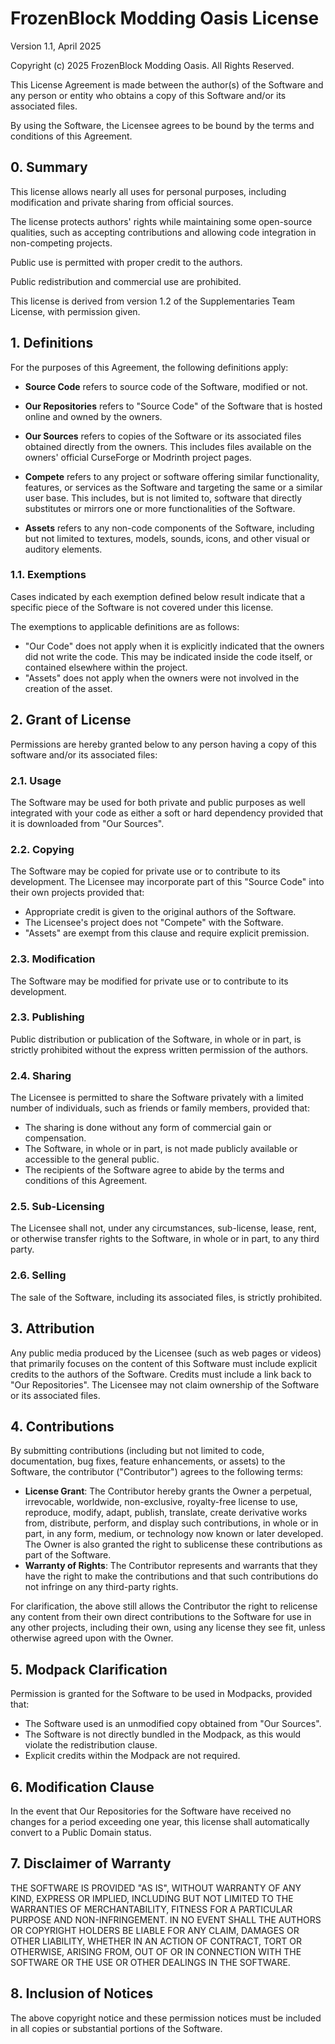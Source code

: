 # FrozenBlock Modding Oasis License
Version 1.1, April 2025

Copyright (c) 2025 FrozenBlock Modding Oasis. All Rights Reserved.

This License Agreement is made between the author(s) of the Software and any person or entity who obtains a copy of this Software and/or its associated files.

By using the Software, the Licensee agrees to be bound by the terms and conditions of this Agreement.

## 0. Summary
This license allows nearly all uses for personal purposes, including modification and private sharing from official sources.

The license protects authors' rights while maintaining some open-source qualities, such as accepting contributions and allowing code integration in non-competing projects.

Public use is permitted with proper credit to the authors.

Public redistribution and commercial use are prohibited.

This license is derived from version 1.2 of the Supplementaries Team License, with permission given.

## 1. Definitions
For the purposes of this Agreement, the following definitions apply:

- **Source Code** refers to source code of the Software, modified or not.

- **Our Repositories** refers to "Source Code" of the Software that is hosted online and owned by the owners.

- **Our Sources** refers to copies of the Software or its associated files obtained directly from the owners. This includes files available on the owners' official CurseForge or Modrinth project pages.

- **Compete** refers to any project or software offering similar functionality, features, or services as the Software and targeting the same or a similar user base. This includes, but is not limited to, software that directly substitutes or mirrors one or more functionalities of the Software.

- **Assets** refers to any non-code components of the Software, including but not limited to textures, models, sounds, icons, and other visual or auditory elements.

### 1.1. Exemptions
Cases indicated by each exemption defined below result indicate that a specific piece of the Software is not covered under this license.

The exemptions to applicable definitions are as follows:

- "Our Code" does not apply when it is explicitly indicated that the owners did not write the code. This may be indicated inside the code itself, or contained elsewhere within the project.
- "Assets" does not apply when the owners were not involved in the creation of the asset.

## 2. Grant of License
Permissions are hereby granted below to any person having a copy of this software and/or its associated files:

### 2.1. Usage
The Software may be used for both private and public purposes as well integrated with your code as either a soft or hard dependency provided that it is downloaded from "Our Sources". 

### 2.2. Copying
The Software may be copied for private use or to contribute to its development.
The Licensee may incorporate part of this "Source Code" into their own projects provided that:

- Appropriate credit is given to the original authors of the Software.
- The Licensee's project does not "Compete" with the Software.
- "Assets" are exempt from this clause and require explicit premission.

### 2.3. Modification
The Software may be modified for private use or to contribute to its development.

### 2.3. Publishing
Public distribution or publication of the Software, in whole or in part, is strictly prohibited without the express written permission of the authors.

### 2.4. Sharing
The Licensee is permitted to share the Software privately with a limited number of individuals, such as friends or family members, provided that:

- The sharing is done without any form of commercial gain or compensation.
- The Software, in whole or in part, is not made publicly available or accessible to the general public.
- The recipients of the Software agree to abide by the terms and conditions of this Agreement.

### 2.5. Sub-Licensing
The Licensee shall not, under any circumstances, sub-license, lease, rent, or otherwise transfer rights to the Software, in whole or in part, to any third party.

### 2.6. Selling
The sale of the Software, including its associated files, is strictly prohibited.

## 3. Attribution
Any public media produced by the Licensee (such as web pages or videos) that primarily focuses on the content of this Software must include explicit credits to the authors of the Software.
Credits must include a link back to "Our Repositories".
The Licensee may not claim ownership of the Software or its associated files.

## 4. Contributions
By submitting contributions (including but not limited to code, documentation, bug fixes, feature enhancements, or assets) to the Software, the contributor ("Contributor") agrees to the following terms:

- **License Grant**: The Contributor hereby grants the Owner a perpetual, irrevocable, worldwide, non-exclusive, royalty-free license to use, reproduce, modify, adapt, publish, translate, create derivative works from, distribute, perform, and display such contributions, in whole or in part, in any form, medium, or technology now known or later developed. The Owner is also granted the right to sublicense these contributions as part of the Software.
- **Warranty of Rights**: The Contributor represents and warrants that they have the right to make the contributions and that such contributions do not infringe on any third-party rights.

For clarification, the above still allows the Contributor the right to relicense any content from their own direct contributions to the Software for use in any other projects, including their own, using any license they see fit, unless otherwise agreed upon with the Owner.

## 5. Modpack Clarification
Permission is granted for the Software to be used in Modpacks, provided that:

- The Software used is an unmodified copy obtained from "Our Sources".
- The Software is not directly bundled in the Modpack, as this would violate the redistribution clause.
- Explicit credits within the Modpack are not required.

## 6. Modification Clause
In the event that Our Repositories for the Software have received no changes for a period exceeding one year, this license shall automatically convert to a Public Domain status.

## 7. Disclaimer of Warranty
THE SOFTWARE IS PROVIDED "AS IS", WITHOUT WARRANTY OF ANY KIND, EXPRESS OR IMPLIED, INCLUDING BUT NOT LIMITED TO THE WARRANTIES OF MERCHANTABILITY, FITNESS FOR A PARTICULAR PURPOSE AND NON-INFRINGEMENT. IN NO EVENT SHALL THE AUTHORS OR COPYRIGHT HOLDERS BE LIABLE FOR ANY CLAIM, DAMAGES OR OTHER LIABILITY, WHETHER IN AN ACTION OF CONTRACT, TORT OR OTHERWISE, ARISING FROM, OUT OF OR IN CONNECTION WITH THE SOFTWARE OR THE USE OR OTHER DEALINGS IN THE SOFTWARE.

## 8. Inclusion of Notices
The above copyright notice and these permission notices must be included in all copies or substantial portions of the Software.
